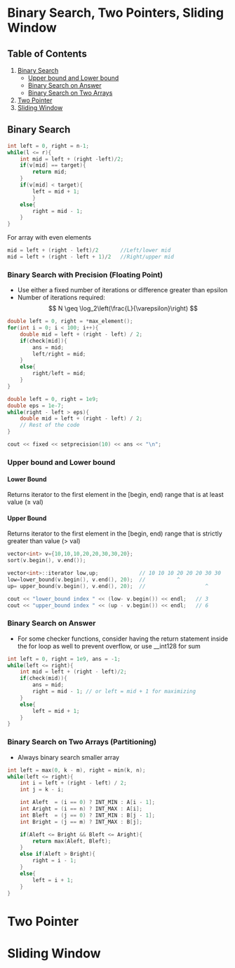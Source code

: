 # Binary Search, Two Pointers, Sliding Window

## Table of Contents
1. [Binary Search](#binary-search)
    - [Upper bound and Lower bound](#upper-bound-and-lower-bound)
    - [Binary Search on Answer](#binary-search-on-answer)
    - [Binary Search on Two Arrays](#binary-search-on-two-arrays-partitioning)
2. [Two Pointer](#two-pointer)
3. [Sliding Window](#sliding-window)

## Binary Search

```c++
int left = 0, right = n-1;
while(l <= r){
    int mid = left + (right -left)/2;
    if(v[mid] == target){   
        return mid;
    }
    if(v[mid] < target){
        left = mid + 1;
        }
    else{
        right = mid - 1;
    }
} 
```

For array with even elements
```c++
mid = left + (right - left)/2       //Left/lower mid
mid = left + (right - left + 1)/2   //Right/upper mid
```

### Binary Search with Precision (Floating Point)
- Use either a fixed number of iterations or difference greater than epsilon
- Number of iterations required:
$$
N \geq \log_2\left(\frac{L}{\varepsilon}\right)
$$

```cpp
double left = 0, right = *max_element();
for(int i = 0; i < 100; i++){
    double mid = left + (right - left) / 2;
    if(check[mid]){
        ans = mid;
        left/right = mid;
    }
    else{
        right/left = mid;
    }
}
```
```cpp
double left = 0, right = 1e9;
double eps = 1e-7;
while(right - left > eps){
    double mid = left + (right - left) / 2;
    // Rest of the code
}
```
```cpp
cout << fixed << setprecision(10) << ans << "\n";
```

### Upper bound and Lower bound
#### Lower Bound
Returns iterator to the first element in the [begin, end) range that is at least value (≥ val)
#### Upper Bound
Returns iterator to the first element in the [begin, end) range that is strictly greater than value (> val)
```c++
vector<int> v={10,10,10,20,20,30,30,20};
sort(v.begin(), v.end());                

vector<int>::iterator low,up;             // 10 10 10 20 20 20 30 30
low=lower_bound(v.begin(), v.end(), 20);  //          ^
up= upper_bound(v.begin(), v.end(), 20);  //                   ^

cout << "lower_bound index " << (low- v.begin()) << endl;   // 3
cout << "upper_bound index " << (up - v.begin()) << endl;   // 6
```
### Binary Search on Answer
- For some checker functions, consider having the return statement inside the for loop as well to prevent overflow, or use __int128 for sum
```cpp
int left = 0, right = 1e9, ans = -1;
while(left <= right){
    int mid = left + (right - left)/2;
    if(check(mid)){
        ans = mid;
        right = mid - 1; // or left = mid + 1 for maximizing
    }
    else{
        left = mid + 1;
    }
}
```

### Binary Search on Two Arrays (Partitioning)
- Always binary search smaller array
```cpp
int left = max(0, k - m), right = min(k, n);
while(left <= right){
    int i = left + (right - left) / 2;
    int j = k - i;

    int Aleft  = (i == 0) ? INT_MIN : A[i - 1];
    int Aright = (i == n) ? INT_MAX : A[i];
    int Bleft  = (j == 0) ? INT_MIN : B[j - 1];
    int Bright = (j == m) ? INT_MAX : B[j];

    if(Aleft <= Bright && Bleft <= Aright){
        return max(Aleft, Bleft);
    }
    else if(Aleft > Bright){
        right = i - 1;
    }
    else{
        left = i + 1;
    }
}
```


# Two Pointer

# Sliding Window

